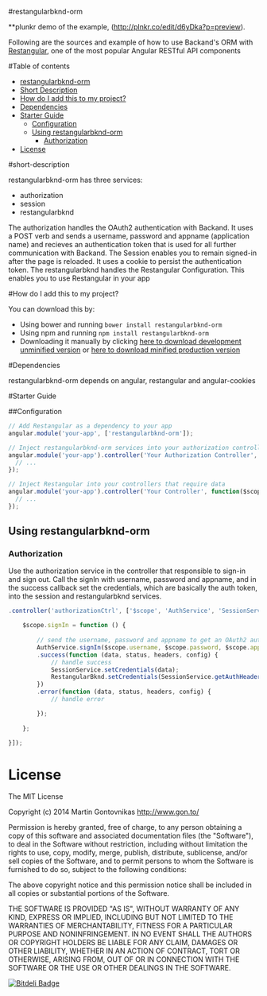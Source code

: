 #restangularbknd-orm

**plunkr demo of the example, (http://plnkr.co/edit/d6yDka?p=preview).

Following are the sources and example of how to use Backand's ORM with [Restangular](https://github.com/mgonto/restangular), one of the most popular Angular RESTful API components

#Table of contents

- [restangularbknd-orm](#restangularbknd-orm)
- [Short Description](#short-description)
- [How do I add this to my project?](#how-do-i-add-this-to-my-project)
- [Dependencies](#dependencies)
- [Starter Guide](#starter-guide)
  - [Configuration](##Configuration)
  - [Using restangularbknd-orm](##Using-restangularbknd-orm)
    - [Authorization](###Authorization)
- [License](#license)


#short-description

restangularbknd-orm has three services:
 * authorization
 * session
 * restangularbknd 

 The authorization  handles the OAuth2 authentication with Backand. It uses a POST verb and sends a username, password and appname (application name) and recieves an authentication token that is used for all further communication with Backand.
 The Session enables you to remain signed-in after the page is reloaded. It uses a cookie to persist the authentication token.
 The restangularbknd handles the Restangular Configuration. This enables you to use Restangular in your app


#How do I add this to my project?

You can download this by:

* Using bower and running `bower install restangularbknd-orm`
* Using npm and running `npm install restangularbknd-orm`
* Downloading it manually by clicking [here to download development unminified version](https://github.com/backand/restangularbknd-orm/blob/master/dist/restangularbknd-orm.debug.js) or [here to download minified production version](https://github.com/backand/restangularbknd-orm/blob/master/dist/restangularbknd-orm.min.js)


#Dependencies

restangularbknd-orm depends on angular, restangular and angular-cookies

#Starter Guide

##Configuration


````javascript
// Add Restangular as a dependency to your app
angular.module('your-app', ['restangularbknd-orm']);

// Inject restangularbknd-orm services into your authorization controller
angular.module('your-app').controller('Your Authorization Controller', function($scope, AuthService, SessionService, RestangularBknd) {
  // ...
});

// Inject Restangular into your controllers that require data
angular.module('your-app').controller('Your Controller', function($scope, Restangular) {
  // ...
});

````

## Using restangularbknd-orm

### Authorization

Use the authorization service in the controller that responsible to sign-in and sign out.
Call the signIn with username, password and appname, and in the success callback set the credentials, which are basically the auth token, into the session and restangularbknd services.

````javascript
.controller('authorizationCtrl', ['$scope', 'AuthService', 'SessionService', 'RestangularBknd', function ($scope, AuthService, SessionService, RestangularBknd) {

	$scope.signIn = function () {
        
		// send the username, password and appname to get an OAuth2 authentication token
		AuthService.signIn($scope.username, $scope.password, $scope.appname)
        .success(function (data, status, headers, config) {
			// handle success
            SessionService.setCredentials(data);
            RestangularBknd.setCredentials(SessionService.getAuthHeader());
        })
        .error(function (data, status, headers, config) {
			// handle error        

        });
    
    };

}]);

````



# License

The MIT License

Copyright (c) 2014 Martin Gontovnikas http://www.gon.to/

Permission is hereby granted, free of charge, to any person obtaining a copy of this software and associated documentation files (the "Software"), to deal in the Software without restriction, including without limitation the rights to use, copy, modify, merge, publish, distribute, sublicense, and/or sell copies of the Software, and to permit persons to whom the Software is furnished to do so, subject to the following conditions:

The above copyright notice and this permission notice shall be included in all copies or substantial portions of the Software.

THE SOFTWARE IS PROVIDED "AS IS", WITHOUT WARRANTY OF ANY KIND, EXPRESS OR IMPLIED, INCLUDING BUT NOT LIMITED TO THE WARRANTIES OF MERCHANTABILITY, FITNESS FOR A PARTICULAR PURPOSE AND NONINFRINGEMENT. IN NO EVENT SHALL THE AUTHORS OR COPYRIGHT HOLDERS BE LIABLE FOR ANY CLAIM, DAMAGES OR OTHER LIABILITY, WHETHER IN AN ACTION OF CONTRACT, TORT OR OTHERWISE, ARISING FROM, OUT OF OR IN CONNECTION WITH THE SOFTWARE OR THE USE OR OTHER DEALINGS IN THE SOFTWARE.



[![Bitdeli Badge](https://d2weczhvl823v0.cloudfront.net/mgonto/restangular/trend.png)](https://bitdeli.com/free "Bitdeli Badge")
